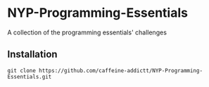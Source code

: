 # NYP-Programming-Essentials
A collection of the programming essentials' challenges

## Installation
```shell
git clone https://github.com/caffeine-addictt/NYP-Programming-Essentials.git
```